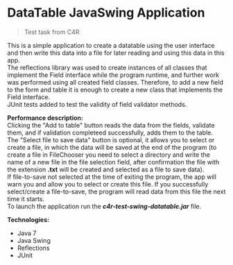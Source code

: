 # DataTable JavaSwing Application
> Test task from C4R

This is a simple application to create a datatable using the user interface 
and then write this data into a file for later reading and using this data in this app.  
The reflections library was used to create instances of all classes that implement 
the Field interface while the program runtime, and further work was performed 
using all created field classes. Therefore, to add a new field to the form and table 
it is enough to create a new class that implements the Field interface.  
JUnit tests added to test the validity of field validator methods.

<b>Performance description:</b>  
Clicking the "Add to table" button reads the data from the fields, validate them, 
and if validation completeed successfully, adds them to the table.  
The "Select file to save data" button is optional, it allows you to select or create a file, 
in which the data will be saved at the end of the program 
(to create a file in FileChooser you need to select a directory and write the name of a new file 
in the file selection field, after confirmation the file with the extension <b>.txt</b> 
will be created and selected as a file to save data).  
If file-to-save not selected at the time of exiting the program, the app will warn you 
and allow you to select or create this file. If you successfully select/create a file-to-save, 
the program will read data from this file the next time it starts.  
To launch the application run the <i><b>c4r-test-swing-datatable.jar</b></i> file.

<b>Technologies:</b>
- Java 7
- Java Swing
- Reflections
- JUnit
